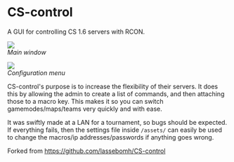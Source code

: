 # CS-control
A GUI for controlling CS 1.6 servers with RCON.  
  
![](https://i.imgur.com/z5E6Uhx.png)  
*Main window*

  
![](https://i.imgur.com/TG7HDIL.png)  
*Configuration menu*

CS-control's purpose is to increase the flexibility of their servers. It does this by allowing the admin to create a list of commands, and then attaching those to a macro key. This makes it so you can switch gamemodes/maps/teams very quickly and with ease.
  
It was swiftly made at a LAN for a tournament, so bugs should be expected. If everything fails, then the settings file inside ```/assets/``` can easily be used to change the macros/ip addresses/passwords if anything goes wrong.


Forked from https://github.com/lassebomh/CS-control

